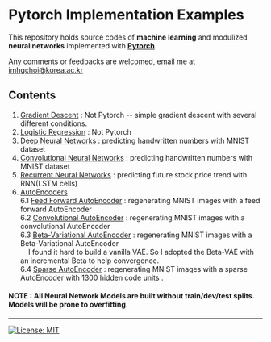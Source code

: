 # Pytorch Implementation Examples
This repository holds source codes of **machine learning** and modulized **neural networks** implemented with **[Pytorch](https://pytorch.org/docs/stable/index.html)**.<br/>

Any comments or feedbacks are welcomed, email me at imhgchoi@korea.ac.kr <br/>

## Contents
1. [Gradient Descent](https://github.com/imhgchoi/pytorch_implementations/tree/master/Gradient_Descent) : Not Pytorch -- simple gradient descent with several different conditions.
2. [Logistic Regression](https://github.com/imhgchoi/pytorch_implementations/tree/master/Logistic_Regression) : Not Pytorch
3. [Deep Neural Networks](https://github.com/imhgchoi/pytorch_implementations/tree/master/DNN) : predicting handwritten numbers with MNIST dataset
4. [Convolutional Neural Networks](https://github.com/imhgchoi/pytorch_implementations/tree/master/CNN) : predicting handwritten numbers with MNIST dataset
5. [Recurrent Neural Networks](https://github.com/imhgchoi/pytorch_implementations/tree/master/RNN) : predicting future stock price trend with RNN(LSTM cells)
6. [AutoEncoders](https://github.com/imhgchoi/pytorch_implementations/tree/master/AutoEncoders)
&nbsp;&nbsp;&nbsp; <br/>6.1 [Feed Forward AutoEncoder](https://github.com/imhgchoi/pytorch_implementations/tree/master/AutoEncoders/DNN_AE) : regenerating MNIST images with a feed forward AutoEncoder
&nbsp;&nbsp;&nbsp; <br/>6.2 [Convolutional AutoEncoder](https://github.com/imhgchoi/pytorch_implementations/tree/master/AutoEncoders/CNN_AE) : regenerating MNIST images with a convolutional AutoEncoder
&nbsp;&nbsp;&nbsp; <br/>6.3 [Beta-Variational AutoEncoder](https://github.com/imhgchoi/pytorch_implementations/tree/master/AutoEncoders/beta_VAE) : regenerating MNIST images with a Beta-Variational AutoEncoder <br/>
&nbsp;&nbsp;&nbsp; I found it hard to build a vanilla VAE. So I adopted the Beta-VAE with an incremental Beta to help convergence.
&nbsp;&nbsp;&nbsp; <br/>6.4 [Sparse AutoEncoder](https://github.com/imhgchoi/pytorch_implementations/tree/master/AutoEncoders/sparse_AE) : regenerating MNIST images with a sparse AutoEncoder with 1300 hidden code units .
#### NOTE : All Neural Network Models are built without train/dev/test splits. Models will be prone to overfitting.
---
  
[![License: MIT](https://img.shields.io/badge/License-MIT-yellow.svg)](https://opensource.org/licenses/MIT)
